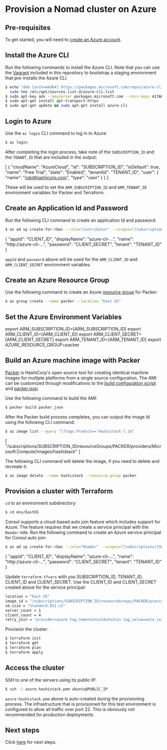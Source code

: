 # Provision a Nomad cluster on Azure

## Pre-requisites

To get started, you will need to [create an Azure account](https://azure.microsoft.com/en-us/free/).

## Install the Azure CLI

Run the following commands to install the Azure CLI. Note that you can use the 
[Vagrant](../Vagrantfile) included in this repository to bootstrap a staging 
environment that pre-installs the Azure CLI.

```bash
$ echo "deb [arch=amd64] https://packages.microsoft.com/repos/azure-cli/ wheezy main" | /
  sudo tee /etc/apt/sources.list.d/azure-cli.list
$ sudo apt-key adv --keyserver packages.microsoft.com --recv-keys 417A0893
$ sudo apt-get install apt-transport-https
$ sudo apt-get update && sudo apt-get install azure-cli
```

## Login to Azure

Use the `az login` CLI command to log in to Azure:

```bash
$ az login
```

After completing the login process, take note of the `SUBSCRIPTION_ID` and the `TENANT_ID` 
that are included in the output: 

[
  {
    "cloudName": "AzureCloud",
    "id": "SUBSCRIPTION_ID",
    "isDefault": true,
    "name": "Free Trial",
    "state": "Enabled",
    "tenantId": "TENANT_ID",
    "user": {
      "name": "rob@hashicorp.com",
      "type": "user"
    }
  }
]

These will be used to set the `ARM_SUBSCRIPTION_ID` and `ARM_TENANT_ID` environment 
variables for Packer and Terraform.

## Create an Application Id and Password

Run the following CLI command to create an application Id and password:

```bash
$ az ad sp create-for-rbac --role="Contributor" --scopes="/subscriptions/${SUBSCRIPTION_ID}"
```

{
  "appId": "CLIENT_ID",
  "displayName": "azure-cli-...",
  "name": "http://azure-cli-...",
  "password": "CLIENT_SECRET",
  "tenant": "TENANT_ID"
}

`appId` and `password` above will be used for the `ARM_CLIENT_ID` and `ARM_CLIENT_SECRET` 
environment variables.

## Create an Azure Resource Group

Use the following command to create an Azure [resource group](https://docs.microsoft.com/en-us/azure/azure-resource-manager/xplat-cli-azure-resource-manager#create-a-resource-group) for Packer:

```bash
$ az group create --name packer --location "East US"
```

## Set the Azure Environment Variables

export ARM_SUBSCRIPTION_ID=[ARM_SUBSCRIPTION_ID]
export ARM_CLIENT_ID=[ARM_CLIENT_ID]
export ARM_CLIENT_SECRET=[ARM_CLIENT_SECRET]
export ARM_TENANT_ID=[ARM_TENANT_ID]
export AZURE_RESOURCE_GROUP=packer

## Build an Azure machine image with Packer

[Packer](https://www.packer.io/intro/index.html) is HashiCorp's open source tool 
for creating identical machine images for multiple platforms from a single 
source configuration. The AMI can be customized through modifications to the 
[build configuration script](../shared/scripts/setup.sh) and [packer.json](packer.json).

Use the following command to build the AMI:

```bash
$ packer build packer.json
```

After the Packer build process completes, you can output the image Id using the 
following CLI command:

```bash
$ az image list --query "[?tags.Product=='Hashistack'].id"
```

[
  "/subscriptions/SUBSCRIPTION_ID/resourceGroups/PACKER/providers/Microsoft.Compute/images/hashistack"
]

The following CLI command will delete the image, if you need to delete and recreate it:

```bash
$ az image delete --name hashistack --resource-group packer
```

## Provision a cluster with Terraform

`cd` to an environment subdirectory:

```bash
$ cd env/EastUS
```

Consul supports a cloud-based auto join feature which includes support for Azure. 
The feature requires that we create a service principal with the `Reader` role. 
Run the following command to create an Azure service principal for Consul auto join: 

```bash
$ az ad sp create-for-rbac --role="Reader" --scopes="/subscriptions/[SUBSCRIPTION_ID]"
```

{
  "appId": "CLIENT_ID",
  "displayName": "azure-cli-...",
  "name": "http://azure-cli-...",
  "password": "CLIENT_SECRET",
  "tenant": "TENANT_ID"
}

Update `terraform.tfvars` with you SUBSCRIPTION_ID, TENANT_ID, CLIENT_ID and CLIENT_SECRET. Use the CLIENT_ID and CLIENT_SECRET created above for the service principal:

```bash
location = "East US"
image_id = "/subscriptions/SUBSCRIPTION_ID/resourceGroups/PACKER/providers/Microsoft.Compute/images/hashistack"
vm_size = "Standard_DS1_v2"
server_count = 1
client_count = 4
retry_join = "provider=azure tag_name=ConsulAutoJoin tag_value=auto-join subscription_id=SUBSCRIPTION_ID tenant_id=TENANT_ID client_id=CLIENT_ID secret_access_key=CLIENT_SECRET"
```

Provision the cluster:

```bash
$ terraform init
$ terraform get
$ terraform plan
$ terraform apply
```

## Access the cluster

SSH to one of the servers using its public IP:

```bash
$ ssh -i azure-hashistack.pem ubuntu@PUBLIC_IP
```

`azure-hashistack.pem` above is auto-created during the provisioning process. The 
infrastructure that is provisioned for this test environment is configured to 
allow all traffic over port 22. This is obviously not recommended for production 
deployments.

## Next steps

Click [here](../README.md#test) for next steps.
